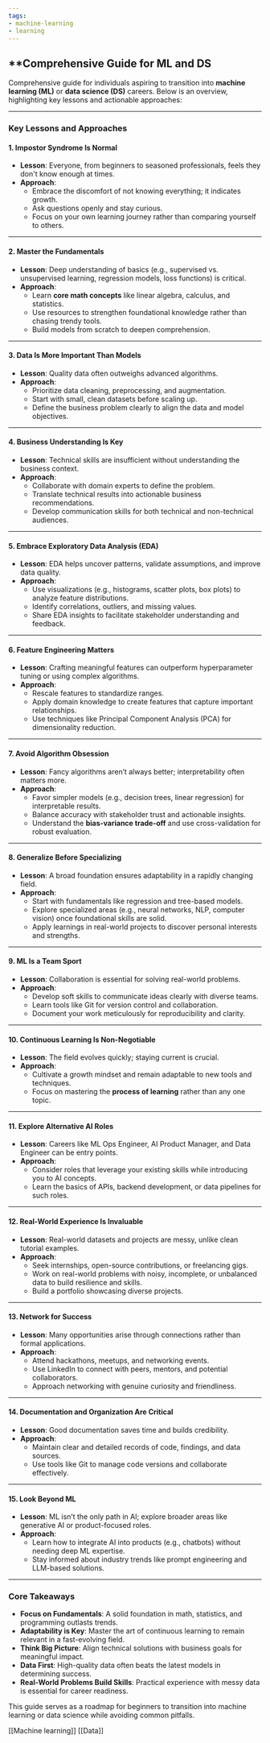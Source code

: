```yaml
---
tags:
- machine-learning
- learning
---
```


## **Comprehensive Guide for ML and DS

Comprehensive guide for individuals aspiring to transition into **machine learning (ML)** or **data science (DS)** careers. Below is an overview, highlighting key lessons and actionable approaches:

---

### **Key Lessons and Approaches**

#### **1. Impostor Syndrome Is Normal**

- **Lesson**: Everyone, from beginners to seasoned professionals, feels they don't know enough at times.
- **Approach**:
    - Embrace the discomfort of not knowing everything; it indicates growth.
    - Ask questions openly and stay curious.
    - Focus on your own learning journey rather than comparing yourself to others.

---

#### **2. Master the Fundamentals**

- **Lesson**: Deep understanding of basics (e.g., supervised vs. unsupervised learning, regression models, loss functions) is critical.
- **Approach**:
    - Learn **core math concepts** like linear algebra, calculus, and statistics.
    - Use resources to strengthen foundational knowledge rather than chasing trendy tools.
    - Build models from scratch to deepen comprehension.

---

#### **3. Data Is More Important Than Models**

- **Lesson**: Quality data often outweighs advanced algorithms.
- **Approach**:
    - Prioritize data cleaning, preprocessing, and augmentation.
    - Start with small, clean datasets before scaling up.
    - Define the business problem clearly to align the data and model objectives.

---

#### **4. Business Understanding Is Key**

- **Lesson**: Technical skills are insufficient without understanding the business context.
- **Approach**:
    - Collaborate with domain experts to define the problem.
    - Translate technical results into actionable business recommendations.
    - Develop communication skills for both technical and non-technical audiences.

---

#### **5. Embrace Exploratory Data Analysis (EDA)**

- **Lesson**: EDA helps uncover patterns, validate assumptions, and improve data quality.
- **Approach**:
    - Use visualizations (e.g., histograms, scatter plots, box plots) to analyze feature distributions.
    - Identify correlations, outliers, and missing values.
    - Share EDA insights to facilitate stakeholder understanding and feedback.

---

#### **6. Feature Engineering Matters**

- **Lesson**: Crafting meaningful features can outperform hyperparameter tuning or using complex algorithms.
- **Approach**:
    - Rescale features to standardize ranges.
    - Apply domain knowledge to create features that capture important relationships.
    - Use techniques like Principal Component Analysis (PCA) for dimensionality reduction.

---

#### **7. Avoid Algorithm Obsession**

- **Lesson**: Fancy algorithms aren’t always better; interpretability often matters more.
- **Approach**:
    - Favor simpler models (e.g., decision trees, linear regression) for interpretable results.
    - Balance accuracy with stakeholder trust and actionable insights.
    - Understand the **bias-variance trade-off** and use cross-validation for robust evaluation.

---

#### **8. Generalize Before Specializing**

- **Lesson**: A broad foundation ensures adaptability in a rapidly changing field.
- **Approach**:
    - Start with fundamentals like regression and tree-based models.
    - Explore specialized areas (e.g., neural networks, NLP, computer vision) once foundational skills are solid.
    - Apply learnings in real-world projects to discover personal interests and strengths.

---

#### **9. ML Is a Team Sport**

- **Lesson**: Collaboration is essential for solving real-world problems.
- **Approach**:
    - Develop soft skills to communicate ideas clearly with diverse teams.
    - Learn tools like Git for version control and collaboration.
    - Document your work meticulously for reproducibility and clarity.

---

#### **10. Continuous Learning Is Non-Negotiable**

- **Lesson**: The field evolves quickly; staying current is crucial.
- **Approach**:
    - Cultivate a growth mindset and remain adaptable to new tools and techniques.
    - Focus on mastering the **process of learning** rather than any one topic.

---

#### **11. Explore Alternative AI Roles**

- **Lesson**: Careers like ML Ops Engineer, AI Product Manager, and Data Engineer can be entry points.
- **Approach**:
    - Consider roles that leverage your existing skills while introducing you to AI concepts.
    - Learn the basics of APIs, backend development, or data pipelines for such roles.

---

#### **12. Real-World Experience Is Invaluable**

- **Lesson**: Real-world datasets and projects are messy, unlike clean tutorial examples.
- **Approach**:
    - Seek internships, open-source contributions, or freelancing gigs.
    - Work on real-world problems with noisy, incomplete, or unbalanced data to build resilience and skills.
    - Build a portfolio showcasing diverse projects.

---

#### **13. Network for Success**

- **Lesson**: Many opportunities arise through connections rather than formal applications.
- **Approach**:
    - Attend hackathons, meetups, and networking events.
    - Use LinkedIn to connect with peers, mentors, and potential collaborators.
    - Approach networking with genuine curiosity and friendliness.

---

#### **14. Documentation and Organization Are Critical**

- **Lesson**: Good documentation saves time and builds credibility.
- **Approach**:
    - Maintain clear and detailed records of code, findings, and data sources.
    - Use tools like Git to manage code versions and collaborate effectively.

---

#### **15. Look Beyond ML**

- **Lesson**: ML isn’t the only path in AI; explore broader areas like generative AI or product-focused roles.
- **Approach**:
    - Learn how to integrate AI into products (e.g., chatbots) without needing deep ML expertise.
    - Stay informed about industry trends like prompt engineering and LLM-based solutions.

---

### **Core Takeaways**

- **Focus on Fundamentals**: A solid foundation in math, statistics, and programming outlasts trends.
- **Adaptability is Key**: Master the art of continuous learning to remain relevant in a fast-evolving field.
- **Think Big Picture**: Align technical solutions with business goals for meaningful impact.
- **Data First**: High-quality data often beats the latest models in determining success.
- **Real-World Problems Build Skills**: Practical experience with messy data is essential for career readiness.

This guide serves as a roadmap for beginners to transition into machine learning or data science while avoiding common pitfalls.

[[Machine learning]]  [[Data]]